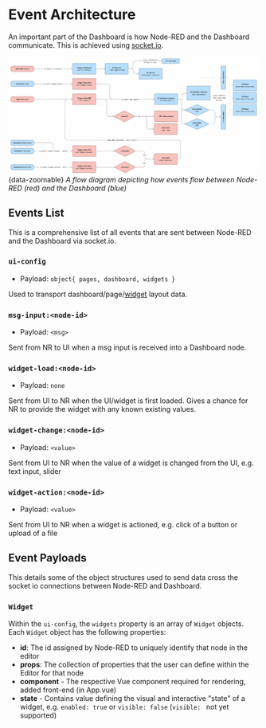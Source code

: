 # Event Architecture

An important part of the Dashboard is how Node-RED and the Dashboard communicate. This is achieved using [socket.io](https://socket.io/).

![A flow diagram depicting how events flow between Node-RED and the Dashboard](../../assets/images/events-architecture.png){data-zoomable}
*A flow diagram depicting how events flow between Node-RED (red) and the Dashboard (blue)*

## Events List

This is a comprehensive list of all events that are sent between Node-RED and the Dashboard via socket.io.

### `ui-config`
- Payload: `object{ pages, dashboard, widgets }`

Used to transport dashboard/page/[widget](#widget) layout data.

### `msg-input:<node-id>`
- Payload: `<msg>`

Sent from NR to UI when a msg input is received into a Dashboard node.

### `widget-load:<node-id>`
- Payload: `none`

Sent from UI to NR when the UI/widget is first loaded. Gives a chance for NR to provide the widget with any known existing values.

### `widget-change:<node-id>`
- Payload: `<value>`

Sent from UI to NR when the value of a widget is changed from the UI, e.g. text input, slider

### `widget-action:<node-id>`
- Payload: `<value>`

Sent from UI to NR when a widget is actioned, e.g. click of a button or upload of a file

## Event Payloads

This details some of the object structures used to send data cross the socket io connections between Node-RED and Dashboard.

### `Widget`

Within the `ui-config`, the `widgets` property is an array of `Widget` objects. Each `Widget` object has the following properties:

- **id**: The id assigned by Node-RED to uniquely identify that node in the editor
- **props**: The collection of properties that the user can define within the Editor for that node
- **component** - The respective Vue component required for rendering, added front-end (in App.vue)
- **state** - Contains value defining the visual and interactive "state" of a widget, e.g. `enabled: true` or `visible: false` (`visible: ` not yet supported)

